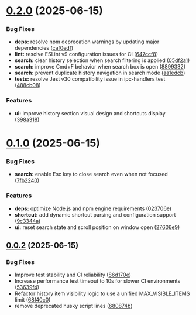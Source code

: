 # [0.2.0](https://github.com/nkmr-jp/prompt-line/compare/v0.1.0...v0.2.0) (2025-06-15)


### Bug Fixes

* **deps:** resolve npm deprecation warnings by updating major dependencies ([caf0edf](https://github.com/nkmr-jp/prompt-line/commit/caf0edfac8194c4e32cc979b4e86bd9a0dfdda31))
* **lint:** resolve ESLint v9 configuration issues for CI ([647ccf8](https://github.com/nkmr-jp/prompt-line/commit/647ccf8fa845452e1cd7f3d789c1cbcf6d91b04d))
* **search:** clear history selection when search filtering is applied ([05df2a1](https://github.com/nkmr-jp/prompt-line/commit/05df2a12f63ec29a5e1d53cc46f5bb72ed9c4b25))
* **search:** improve Cmd+F behavior when search box is open ([8899332](https://github.com/nkmr-jp/prompt-line/commit/8899332b2168c6d25797d79d7398b9aedf5fd9a0))
* **search:** prevent duplicate history navigation in search mode ([aa1edcb](https://github.com/nkmr-jp/prompt-line/commit/aa1edcbc7eaba44ff302acce9e3d090bddf843c2))
* **tests:** resolve Jest v30 compatibility issue in ipc-handlers test ([488cb08](https://github.com/nkmr-jp/prompt-line/commit/488cb080b02b578ba68b66b0daf1ee234bcc9d1f))


### Features

* **ui:** improve history section visual design and shortcuts display ([398a318](https://github.com/nkmr-jp/prompt-line/commit/398a3183807b50061691d57a952b5fe6d87a37bd))

# [0.1.0](https://github.com/nkmr-jp/prompt-line/compare/v0.0.2...v0.1.0) (2025-06-15)


### Bug Fixes

* **search:** enable Esc key to close search even when not focused ([7fb2240](https://github.com/nkmr-jp/prompt-line/commit/7fb2240749c50ac9d89aff972343e895f923b5a8))


### Features

* **deps:** optimize Node.js and npm engine requirements ([023706e](https://github.com/nkmr-jp/prompt-line/commit/023706eb371e76227d9e8d7286f197d312098d58))
* **shortcut:** add dynamic shortcut parsing and configuration support ([9c3344a](https://github.com/nkmr-jp/prompt-line/commit/9c3344a6ac93f1d3c8a8f645a89a8d7dd9d1a1a9))
* **ui:** reset search state and scroll position on window open ([27606e9](https://github.com/nkmr-jp/prompt-line/commit/27606e9d89a569bdd10343a7e372677a950d0c1c))

## [0.0.2](https://github.com/nkmr-jp/prompt-line/compare/v0.0.1...v0.0.2) (2025-06-15)


### Bug Fixes

* Improve test stability and CI reliability ([86d170e](https://github.com/nkmr-jp/prompt-line/commit/86d170e278e8e0025d120bda27bba36a254e5fe7))
* Increase performance test timeout to 10s for slower CI environments ([53639f4](https://github.com/nkmr-jp/prompt-line/commit/53639f4e32c72780b9a93a355464fdca73565d57))
* Refactor history item visibility logic to use a unified MAX_VISIBLE_ITEMS limit ([68f40c0](https://github.com/nkmr-jp/prompt-line/commit/68f40c0aa03a8f9c4088d36b13aacec04ed84b3c))
* remove deprecated husky script lines ([680874b](https://github.com/nkmr-jp/prompt-line/commit/680874b81351bd534427a32910fb8ab391cf1d79))
